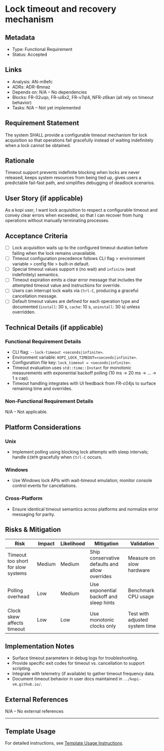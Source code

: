 # Lock timeout and recovery mechanism

## Metadata

- Type: Functional Requirement
- Status: Accepted
  <!-- Proposed: Under discussion | Accepted: Approved for implementation | Implemented: Code complete | Verified: Tests passing | Deprecated: No longer applicable -->

## Links

- Analysis: AN-m9efc
- ADRs: ADR-8mnaz
- Depends on: N/A – No dependencies
- Blocks: FR-02uqo, FR-ui8x2, FR-v7ql4, NFR-z6kan (all rely on timeout behavior)
- Tasks: N/A – Not yet implemented

## Requirement Statement

The system SHALL provide a configurable timeout mechanism for lock acquisition so that operations fail gracefully instead of waiting indefinitely when a lock cannot be obtained.

## Rationale

Timeout support prevents indefinite blocking when locks are never released, keeps system resources from being tied up, gives users a predictable fail-fast path, and simplifies debugging of deadlock scenarios.

## User Story (if applicable)

As a kopi user, I want lock acquisition to respect a configurable timeout and convey clear errors when exceeded, so that I can recover from hung operations without manually terminating processes.

## Acceptance Criteria

- [ ] Lock acquisition waits up to the configured timeout duration before failing when the lock remains unavailable.
- [ ] Timeout configuration precedence follows CLI flag > environment variable > config file > built-in default.
- [ ] Special timeout values support `0` (no wait) and `infinite` (wait indefinitely) semantics.
- [ ] Timeout expiration emits a clear error message that includes the attempted timeout value and instructions for override.
- [ ] Users can interrupt lock waits via `Ctrl-C`, producing a graceful cancellation message.
- [ ] Default timeout values are defined for each operation type and documented (`install`: 30 s, `cache`: 10 s, `uninstall`: 30 s) unless overridden.

## Technical Details (if applicable)

### Functional Requirement Details

- CLI flag: `--lock-timeout <seconds|infinite>`.
- Environment variable: `KOPI_LOCK_TIMEOUT=<seconds|infinite>`.
- Configuration file key: `lock_timeout = <seconds|infinite>`.
- Timeout evaluation uses `std::time::Instant` for monotonic measurements with exponential backoff polling (10 ms → 20 ms → ... → 1 s cap).
- Timeout handling integrates with UI feedback from FR-c04js to surface remaining time and overrides.

### Non-Functional Requirement Details

N/A – Not applicable.

## Platform Considerations

### Unix

- Implement polling using blocking lock attempts with sleep intervals; handle `EINTR` gracefully when `Ctrl-C` occurs.

### Windows

- Use Windows lock APIs with wait-timeout emulation; monitor console control events for cancellations.

### Cross-Platform

- Ensure identical timeout semantics across platforms and normalize error messaging for parity.

## Risks & Mitigation

| Risk                               | Impact | Likelihood | Mitigation                                     | Validation                     |
| ---------------------------------- | ------ | ---------- | ---------------------------------------------- | ------------------------------ |
| Timeout too short for slow systems | Medium | Medium     | Ship conservative defaults and allow overrides | Measure on slow hardware       |
| Polling overhead                   | Low    | Medium     | Use exponential backoff and sleep hints        | Benchmark CPU usage            |
| Clock skew affects timeout         | Low    | Low        | Use monotonic clocks only                      | Test with adjusted system time |

## Implementation Notes

- Surface timeout parameters in debug logs for troubleshooting.
- Provide specific exit codes for timeout vs. cancellation to support scripting.
- Integrate with telemetry (if available) to gather timeout frequency data.
- Document timeout behavior in user docs maintained in `../kopi-vm.github.io/`.

## External References

N/A – No external references

---

## Template Usage

For detailed instructions, see [Template Usage Instructions](../templates/README.md#individual-requirement-template-requirementsmd).
